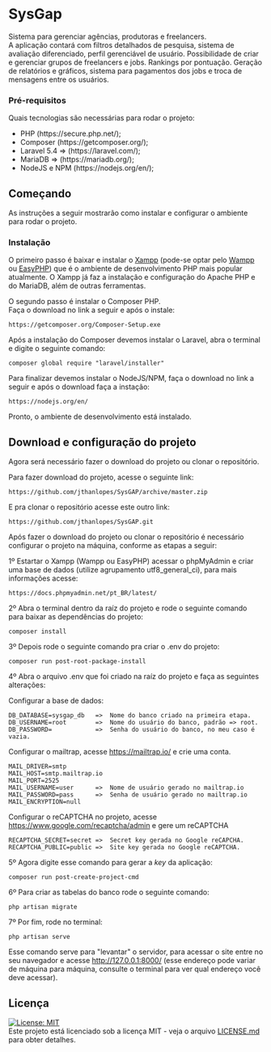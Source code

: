 # SysGap

Sistema para gerenciar agências, produtoras e freelancers.<br>
A aplicação contará com filtros detalhados de pesquisa, sistema de avaliação diferenciado, perfil gerenciável de usuário. 
Possibilidade de criar e gerenciar grupos de freelancers e jobs. Rankings por pontuação. Geração de relatórios e gráficos, 
sistema para pagamentos dos jobs e troca de mensagens entre os usuários.

### Pré-requisitos

Quais tecnologias são necessárias para rodar o projeto:
<ul>
  <li>PHP (https://secure.php.net/);</li>
  <li>Composer (https://getcomposer.org/);</li>
  <li>Laravel 5.4 => (https://laravel.com/);</li>
  <li>MariaDB => (https://mariadb.org/);</li>
  <li>NodeJS e NPM (https://nodejs.org/en/);</li>
</ul>

## Começando

As instruções a seguir mostrarão como instalar e configurar o ambiente para rodar o projeto.

### Instalação

O primeiro passo é baixar e instalar o <a href="https://www.apachefriends.org/pt_br/index.html">Xampp</a> (pode-se optar pelo <a href="http://www.wampserver.com/en/">Wampp</a> ou <a href="http://www.easyphp.org/">EasyPHP</a>) que é o ambiente de desenvolvimento PHP mais popular atualmente.
O Xampp já faz a instalação e configuração do Apache PHP e do MariaDB, além de outras ferramentas.

O segundo passo é instalar o Composer PHP.<br>
Faça o download no link a seguir e após o instale:
```
https://getcomposer.org/Composer-Setup.exe
```

Após a instalação do Composer devemos instalar o Laravel, abra o terminal e digite o seguinte comando:
```
composer global require "laravel/installer"
```

Para finalizar devemos instalar o NodeJS/NPM, faça o download no link a seguir e após o download faça a instação:
```
https://nodejs.org/en/
```

Pronto, o ambiente de desenvolvimento está instalado.

## Download e configuração do projeto

Agora será necessário fazer o download do projeto ou clonar o repositório.

Para fazer download do projeto, acesse o seguinte link:
```
https://github.com/jthanlopes/SysGAP/archive/master.zip
```
E pra clonar o repositório acesse este outro link:
```
https://github.com/jthanlopes/SysGAP.git
```

Após fazer o download do projeto ou clonar o repositório é necessário configurar o projeto na máquina, conforme as etapas a seguir:

1º Estartar o Xampp (Wampp ou EasyPHP) acessar o phpMyAdmin e criar uma base de dados (utilize agrupamento utf8_general_ci), para mais informações acesse:
```
https://docs.phpmyadmin.net/pt_BR/latest/
```

2º Abra o terminal dentro da raíz do projeto e rode o seguinte comando para baixar as dependências do projeto:
```
composer install
```

3º Depois rode o seguinte comando pra criar o .env do projeto:
```
composer run post-root-package-install
```

4º Abra o arquivo .env que foi criado na raíz do projeto e faça as seguintes alterações:

Configurar a base de dados:

```
DB_DATABASE=sysgap_db   =>  Nome do banco criado na primeira etapa.
DB_USERNAME=root        =>  Nome do usuário do banco, padrão => root.
DB_PASSWORD=            =>  Senha do usuário do banco, no meu caso é vazia.
```

Configurar o mailtrap, acesse https://mailtrap.io/ e crie uma conta.

```
MAIL_DRIVER=smtp
MAIL_HOST=smtp.mailtrap.io
MAIL_PORT=2525
MAIL_USERNAME=user      =>  Nome de usuário gerado no mailtrap.io
MAIL_PASSWORD=pass      =>  Senha de usuário gerado no mailtrap.io
MAIL_ENCRYPTION=null
```

Configurar o reCAPTCHA no projeto, acesse https://www.google.com/recaptcha/admin e gere um reCAPTCHA

```
RECAPTCHA_SECRET=secret =>  Secret key gerada no Google reCAPCHA.
RECAPTCHA_PUBLIC=public =>  Site key gerada no Google reCAPTCHA.
```

5º Agora digite esse comando para gerar a _key_ da aplicação:

```
composer run post-create-project-cmd
```

6º Para criar as tabelas do banco rode o seguinte comando:

```
php artisan migrate
```

7º Por fim, rode no terminal:

```
php artisan serve
```
Esse comando serve para "levantar" o servidor, para acessar o site entre no seu navegador e acesse http://127.0.0.1:8000/ (esse endereço pode variar de máquina para máquina, consulte o terminal para ver qual endereço você deve acessar).

## Licença

[![License: MIT](https://img.shields.io/badge/License-MIT-yellow.svg)](https://opensource.org/licenses/MIT) <br>
Este projeto está licenciado sob a licença MIT - veja o arquivo <a href="https://github.com/jthanlopes/SysGAP/blob/master/LICENSE">LICENSE.md</a> para obter detalhes.
